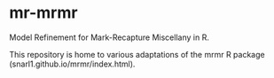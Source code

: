# mr-mrmr
Model Refinement for Mark-Recapture Miscellany in R. 

This repository is home to various adaptations of the mrmr R package (snarl1.github.io/mrmr/index.html). 
